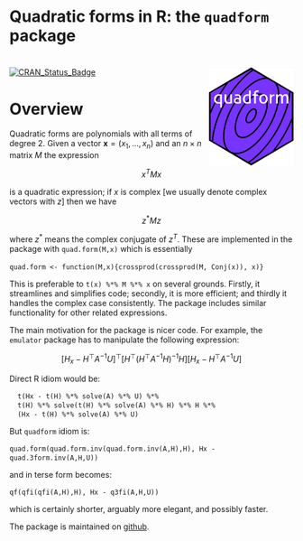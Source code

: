 Quadratic forms in R: the `quadform` package
================

<!-- README.md is generated from README.Rmd. Please edit that file -->

# <img src="man/figures/quadform.png" width = "150" align="right" />

<!-- badges: start -->

[![CRAN_Status_Badge](https://www.r-pkg.org/badges/version/quadform)](https://cran.r-project.org/package=quadform)
<!-- badges: end -->

# Overview

Quadratic forms are polynomials with all terms of degree 2. Given a
vector ${\mathbf x}=(x_1,\ldots,x_n)$ and an $n\times n$ matrix $M$ the
expression

$$x^TMx$$

is a quadratic expression; if $x$ is complex \[we usually denote complex
vectors with $z$\] then we have

$$z^*Mz$$

where $z^*$ means the complex conjugate of $z^T$. These are implemented
in the package with `quad.form(M,x)` which is essentially

`quad.form <- function(M,x){crossprod(crossprod(M, Conj(x)), x)}`

This is preferable to `t(x) %*% M %*% x` on several grounds. Firstly, it
streamlines and simplifies code; secondly, it is more efficient; and
thirdly it handles the complex case consistently. The package includes
similar functionality for other related expressions.

The main motivation for the package is nicer code. For example, the
`emulator` package has to manipulate the following expression:

$$
\left[H_x-H^\top A^{-1}U\right]^\top
\left[H^\top\left(H^\top A^{-1}H\right)^{-1}H\right]
\left[H_x-H^\top A^{-1}U\right]
$$

Direct R idiom would be:

      t(Hx - t(H) %*% solve(A) %*% U) %*%
      t(H) %*% solve(t(H) %*% solve(A) %*% H) %*% H %*%
      (Hx - t(H) %*% solve(A) %*% U)

But `quadform` idiom is:

    quad.form(quad.form.inv(quad.form.inv(A,H),H), Hx - quad.3form.inv(A,H,U))

and in terse form becomes:

    qf(qfi(qfi(A,H),H), Hx - q3fi(A,H,U))

which is certainly shorter, arguably more elegant, and possibly faster.

The package is maintained on
[github](https://github.com/RobinHankin/quadform).
